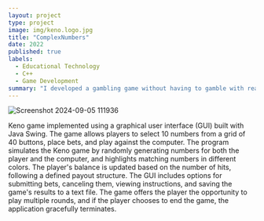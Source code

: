 ```yaml
---
layout: project
type: project
image: img/keno.logo.jpg
title: "ComplexNumbers"
date: 2022
published: true
labels:
  - Educational Technology
  - C++
  - Game Development
summary: "I developed a gambling game without having to gamble with real money!"
---
```


![Screenshot 2024-09-05 111936](https://github.com/user-attachments/assets/99fadd23-0388-40d7-9c77-097f7065c527)


Keno game implemented using a graphical user interface (GUI) built with Java Swing. The game allows players to select 10 numbers from a grid of 40 buttons, place bets, and play against the computer. The program simulates the Keno game by randomly generating numbers for both the player and the computer, and highlights matching numbers in different colors. The player's balance is updated based on the number of hits, following a defined payout structure. The GUI includes options for submitting bets, canceling them, viewing instructions, and saving the game's results to a text file. The game offers the player the opportunity to play multiple rounds, and if the player chooses to end the game, the application gracefully terminates.

